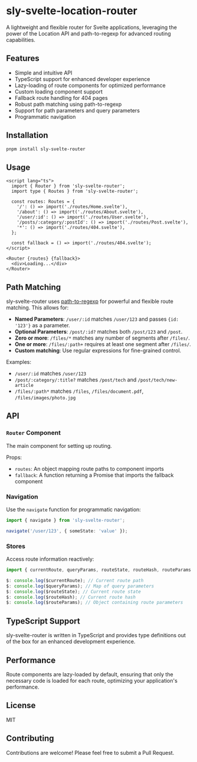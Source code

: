 # sly-svelte-location-router

A lightweight and flexible router for Svelte applications, leveraging the power of the Location API and path-to-regexp for advanced routing capabilities.

## Features

- Simple and intuitive API
- TypeScript support for enhanced developer experience
- Lazy-loading of route components for optimized performance
- Custom loading component support
- Fallback route handling for 404 pages
- Robust path matching using path-to-regexp
- Support for path parameters and query parameters
- Programmatic navigation

## Installation

```bash
pnpm install sly-svelte-router
```

## Usage

```svelte
<script lang="ts">
  import { Router } from 'sly-svelte-router';
  import type { Routes } from 'sly-svelte-router';

  const routes: Routes = {
    '/': () => import('./routes/Home.svelte'),
    '/about': () => import('./routes/About.svelte'),
    '/user/:id': () => import('./routes/User.svelte'),
    '/posts/:category/:postId': () => import('./routes/Post.svelte'),
    '*': () => import('./routes/404.svelte'),
  };

  const fallback = () => import('./routes/404.svelte');
</script>

<Router {routes} {fallback}>
  <div>Loading...</div>
</Router>
```

## Path Matching

sly-svelte-router uses [path-to-regexp](https://github.com/pillarjs/path-to-regexp) for powerful and flexible route matching. This allows for:

- **Named Parameters**: `/user/:id` matches `/user/123` and passes `{id: '123'}` as a parameter.
- **Optional Parameters**: `/post/:id?` matches both `/post/123` and `/post`.
- **Zero or more**: `/files/*` matches any number of segments after `/files/`.
- **One or more**: `/files/:path+` requires at least one segment after `/files/`.
- **Custom matching**: Use regular expressions for fine-grained control.

Examples:
- `/user/:id` matches `/user/123`
- `/post/:category/:title?` matches `/post/tech` and `/post/tech/new-article`
- `/files/:path*` matches `/files`, `/files/document.pdf`, `/files/images/photo.jpg`

## API

### `Router` Component

The main component for setting up routing.

Props:
- `routes`: An object mapping route paths to component imports
- `fallback`: A function returning a Promise that imports the fallback component

### Navigation

Use the `navigate` function for programmatic navigation:

```typescript
import { navigate } from 'sly-svelte-router';

navigate('/user/123', { someState: 'value' });
```

### Stores

Access route information reactively:

```typescript
import { currentRoute, queryParams, routeState, routeHash, routeParams } from 'sly-svelte-router';

$: console.log($currentRoute); // Current route path
$: console.log($queryParams); // Map of query parameters
$: console.log($routeState); // Current route state
$: console.log($routeHash); // Current route hash
$: console.log($routeParams); // Object containing route parameters
```

## TypeScript Support

sly-svelte-router is written in TypeScript and provides type definitions out of the box for an enhanced development experience.

## Performance

Route components are lazy-loaded by default, ensuring that only the necessary code is loaded for each route, optimizing your application's performance.

## License

MIT

## Contributing

Contributions are welcome! Please feel free to submit a Pull Request.
